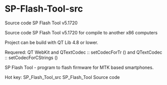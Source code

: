 # SP-Flash-Tool-src
Source code SP Flash Tool v5.1720

Source code SP Flash Tool v5.1720 for compile to another x86 computers

Project can be build with QT Lib 4.8 or lower.

Requered: QT WebKit and QTextCodec :: setCodecForTr () and QTextCodec :: setCodecForCStrings ()

SP Flash Tool - program to flash firmware for MTK based smartphones.

Hot key: SP_Flash_Tool_src SP_Flash_Tool Source code
